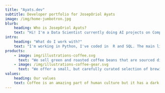 ```yaml
---
title: "Ayats.dev"
subtitle: Developer portfolio for JosepOriol Ayats
image: /img/home-jumbotron.jpg
blurb:
    heading: Who is JosepOriol Ayats?
    text: "Hi! I'm a Data Scientist currently doing AI projects on Computer Vision, Recommender Systems, Natural Language Processing and general Machine Learning Operations, as well as model lifecycle management"
intro:
    heading: "What do I work with?"
    text: "I'm working in Python, I've coded in  R and SQL. The main libraries I use are PyTorch, Scikit-Learn, Numpy, Pandas, Polars. I'm deploying locally and in some free of charge app hosting services."
products:
    - image: img/illustrations-coffee.svg
      text: "We sell green and roasted coffee beans that are sourced directly from independent farmers and farm cooperatives. We’re proud to offer a variety of coffee beans grown with great care for the environment and local communities. Check our post or contact us directly for current availability."
    - image: /img/illustrations-coffee-gear.svg
      text: "We offer a small, but carefully curated selection of brewing gear and tools for every taste and experience level. No matter if you roast your own beans or just bought your first french press, you’ll find a gadget to fall in love with in our shop."
values:
    heading: Our values
    text: Coffee is an amazing part of human culture but it has a dark side too – one of colonialism and mindless abuse of natural resources and human lives. We want to turn this around and return the coffee trade to the drink’s exhilarating, empowering and unifying nature.
---
```


